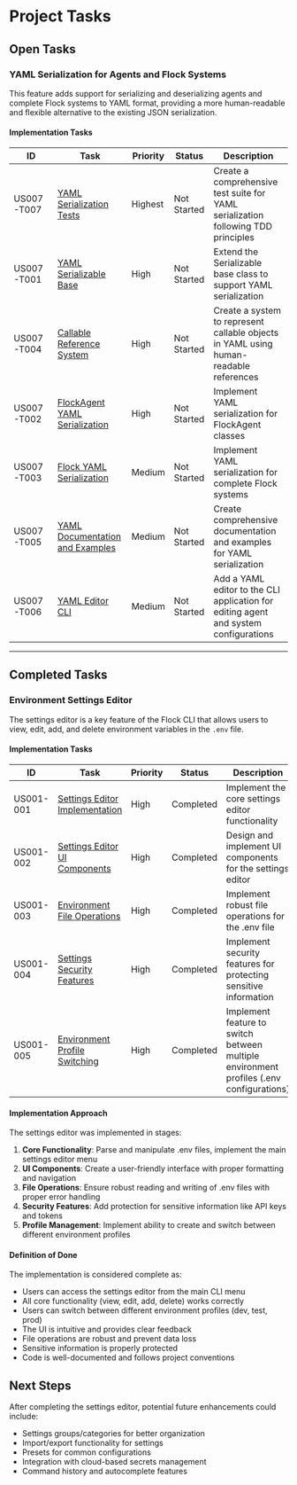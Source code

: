 # Project Tasks

## Open Tasks

### YAML Serialization for Agents and Flock Systems

This feature adds support for serializing and deserializing agents and complete Flock systems to YAML format, providing a more human-readable and flexible alternative to the existing JSON serialization.

#### Implementation Tasks

| ID | Task | Priority | Status | Description |
|----|------|----------|--------|-------------|
| US007-T007 | [YAML Serialization Tests](tasks/US007-T007-YAML-Serialization-Tests.md) | Highest | Not Started | Create a comprehensive test suite for YAML serialization following TDD principles |
| US007-T001 | [YAML Serializable Base](tasks/US007-T001-YAML-Serializable-Base.md) | High | Not Started | Extend the Serializable base class to support YAML serialization |
| US007-T004 | [Callable Reference System](tasks/US007-T004-Callable-Reference-System.md) | High | Not Started | Create a system to represent callable objects in YAML using human-readable references |
| US007-T002 | [FlockAgent YAML Serialization](tasks/US007-T002-FlockAgent-YAML-Serialization.md) | High | Not Started | Implement YAML serialization for FlockAgent classes |
| US007-T003 | [Flock YAML Serialization](tasks/US007-T003-Flock-YAML-Serialization.md) | Medium | Not Started | Implement YAML serialization for complete Flock systems |
| US007-T005 | [YAML Documentation and Examples](tasks/US007-T005-YAML-Documentation-and-Examples.md) | Medium | Not Started | Create comprehensive documentation and examples for YAML serialization |
| US007-T006 | [YAML Editor CLI](tasks/US007-T006-YAML-Editor-CLI.md) | Medium | Not Started | Add a YAML editor to the CLI application for editing agent and system configurations |

---

## Completed Tasks

### Environment Settings Editor

The settings editor is a key feature of the Flock CLI that allows users to view, edit, add, and delete environment variables in the `.env` file.

#### Implementation Tasks

| ID | Task | Priority | Status | Description |
|----|------|----------|--------|-------------|
| US001-001 | [Settings Editor Implementation](tasks/done/US001-001-env-settings-editor.md) | High | Completed | Implement the core settings editor functionality |
| US001-002 | [Settings Editor UI Components](tasks/done/US001-002-env-settings-ui-components.md) | High | Completed | Design and implement UI components for the settings editor |
| US001-003 | [Environment File Operations](tasks/done/US001-003-env-settings-file-operations.md) | High | Completed | Implement robust file operations for the .env file |
| US001-004 | [Settings Security Features](tasks/done/US001-004-settings-security-features.md) | High | Completed | Implement security features for protecting sensitive information |
| US001-005 | [Environment Profile Switching](tasks/done/US001-005-env-profile-switching.md) | High | Completed | Implement feature to switch between multiple environment profiles (.env configurations) |

#### Implementation Approach

The settings editor was implemented in stages:

1. **Core Functionality**: Parse and manipulate .env files, implement the main settings editor menu
2. **UI Components**: Create a user-friendly interface with proper formatting and navigation
3. **File Operations**: Ensure robust reading and writing of .env files with proper error handling
4. **Security Features**: Add protection for sensitive information like API keys and tokens
5. **Profile Management**: Implement ability to create and switch between different environment profiles

#### Definition of Done

The implementation is considered complete as:

- Users can access the settings editor from the main CLI menu
- All core functionality (view, edit, add, delete) works correctly
- Users can switch between different environment profiles (dev, test, prod)
- The UI is intuitive and provides clear feedback
- File operations are robust and prevent data loss
- Sensitive information is properly protected
- Code is well-documented and follows project conventions

## Next Steps

After completing the settings editor, potential future enhancements could include:

- Settings groups/categories for better organization
- Import/export functionality for settings
- Presets for common configurations
- Integration with cloud-based secrets management
- Command history and autocomplete features
